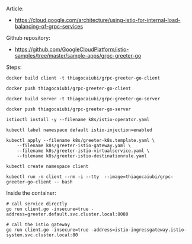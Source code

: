 Article:
- https://cloud.google.com/architecture/using-istio-for-internal-load-balancing-of-grpc-services

Github repository:
- https://github.com/GoogleCloudPlatform/istio-samples/tree/master/sample-apps/grpc-greeter-go

Steps:

```console
docker build client -t thiagocaiubi/grpc-greeter-go-client

docker push thiagocaiubi/grpc-greeter-go-client

docker build server -t thiagocaiubi/grpc-greeter-go-server

docker push thiagocaiubi/grpc-greeter-go-server

istioctl install -y --filename k8s/istio-operator.yaml

kubectl label namespace default istio-injection=enabled

kubectl apply --filename k8s/greeter-k8s.template.yaml \
    --filename k8s/greeter-istio-gateway.yaml \
    --filename k8s/greeter-istio-virtualservice.yaml \
    --filename k8s/greeter-istio-destinationrule.yaml

kubectl create namespace client

kubectl run -n client --rm -i --tty  --image=thiagocaiubi/grpc-greeter-go-client -- bash
```

Inside the container:

```console
# call service directly
go run client.go -insecure=true -address=greeter.default.svc.cluster.local:8080

# call the istio gateway
go run client.go -insecure=true -address=istio-ingressgateway.istio-system.svc.cluster.local:80
```
